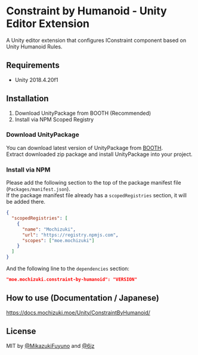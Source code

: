 # Constraint by Humanoid - Unity Editor Extension

A Unity editor extension that configures IConstraint component based on Unity Humanoid Rules.

## Requirements

- Unity 2018.4.20f1

## Installation

1. Download UnityPackage from BOOTH (Recommended)
2. Install via NPM Scoped Registry

### Download UnityPackage

You can download latest version of UnityPackage from [BOOTH](https://natsuneko.booth.pm/items/2284661).  
Extract downloaded zip package and install UnityPackage into your project.

### Install via NPM

Please add the following section to the top of the package manifest file (`Packages/manifest.json`).  
If the package manifest file already has a `scopedRegistries` section, it will be added there.

```json
{
  "scopedRegistries": [
    {
      "name": "Mochizuki",
      "url": "https://registry.npmjs.com",
      "scopes": ["moe.mochizuki"]
    }
  ]
}
```

And the following line to the `dependencies` section:

```json
"moe.mochizuki.constraint-by-humanoid": "VERSION"
```

## How to use (Documentation / Japanese)

https://docs.mochizuki.moe/Unity/ConstraintByHumanoid/

## License

MIT by [@MikazukiFuyuno](https://twitter.com/MikazukiFuyuno) and [@6jz](https://twitter.com/6jz)
